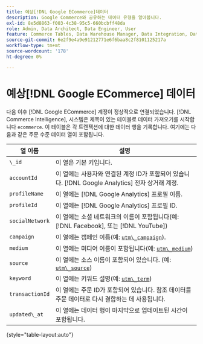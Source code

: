 ```yaml
---
title: 예상[!DNL Google ECommerce]데이터
description: Google Commerce와 공유하는 데이터 유형을 알아봅니다.
exl-id: 8e5d8863-f003-4c38-95c5-660bcbff48da
role: Admin, Data Architect, Data Engineer, User
feature: Commerce Tables, Data Warehouse Manager, Data Integration, Data Import/Export
source-git-commit: 6e2f9e4a9e91212771e6f6baa8c2f8101125217a
workflow-type: tm+mt
source-wordcount: '178'
ht-degree: 0%

---
```


# 예상[!DNL Google ECommerce] 데이터

다음 이후 [!DNL Google ECommerce] 계정이 정상적으로 연결되었습니다. [!DNL Commerce Intelligence], 시스템은 제목이 있는 테이블로 데이터 가져오기를 시작합니다 `ecommerce`. 이 테이블은 각 트랜잭션에 대한 데이터 행을 기록합니다. 여기에는 다음과 같은 주문 수준 데이터 열이 포함됩니다.

| 열 이름 | 설명 |
|-----|-----|
| `\_id` | 이 열은 기본 키입니다. |
| `accountId` | 이 열에는 사용자와 연결된 계정 ID가 포함되어 있습니다. [!DNL Google Analytics] 전자 상거래 계정. |
| `profileName` | 이 열에는 [!DNL Google Analytics] 프로필 이름. |
| `profileId` | 이 열에는 [!DNL Google Analytics] 프로필 ID. |
| `socialNetwork` | 이 열에는 소셜 네트워크의 이름이 포함됩니다(예: [!DNL Facebook], 또는 [!DNL YouTube]) |
| `campaign` | 이 열에는 캠페인 이름(예: [`utm\_campaign`](https://support.google.com/analytics/answer/1033867?hl=en)). |
| `medium` | 이 열에는 미디어 이름이 포함됩니다(예: [`utm\_medium`](https://support.google.com/analytics/answer/1033867?hl=en)) |
| `source` | 이 열에는 소스 이름이 포함되어 있습니다. (예: [`utm\_source`](https://support.google.com/analytics/answer/1033867?hl=en)) |
| `keyword` | 이 열에는 키워드 설명(예: [`utm\_term`](https://support.google.com/analytics/answer/1033867?hl=en)) |
| `transactionId` | 이 열에는 주문 ID가 포함되어 있습니다. 참조 데이터를 주문 데이터로 다시 결합하는 데 사용됩니다. |
| `updated\_at` | 이 열에는 데이터 행이 마지막으로 업데이트된 시간이 포함됩니다. |

{style="table-layout:auto"}
